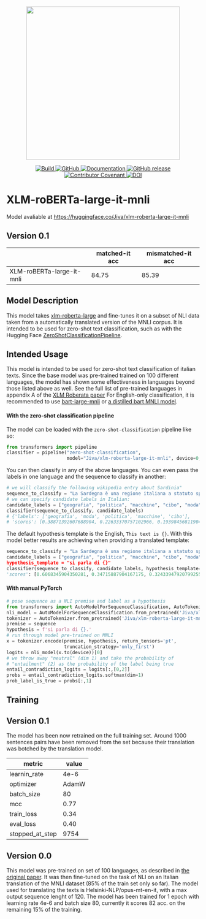 <p align="center">
    <br>
    <img src="https://raw.githubusercontent.com/huggingface/transformers/master/docs/source/imgs/transformers_logo_name.png" width="400"/>
    <br>
<p>
<p align="center">
    <a href="https://circleci.com/gh/huggingface/transformers">
        <img alt="Build" src="https://img.shields.io/circleci/build/github/huggingface/transformers/master">
    </a>
    <a href="https://github.com/huggingface/transformers/blob/master/LICENSE">
        <img alt="GitHub" src="https://img.shields.io/github/license/huggingface/transformers.svg?color=blue">
    </a>
    <a href="https://huggingface.co/docs/transformers/index">
        <img alt="Documentation" src="https://img.shields.io/website/http/huggingface.co/docs/transformers/index.svg?down_color=red&down_message=offline&up_message=online">
    </a>
    <a href="https://github.com/huggingface/transformers/releases">
        <img alt="GitHub release" src="https://img.shields.io/github/release/huggingface/transformers.svg">
    </a>
    <a href="https://github.com/huggingface/transformers/blob/master/CODE_OF_CONDUCT.md">
        <img alt="Contributor Covenant" src="https://img.shields.io/badge/Contributor%20Covenant-v2.0%20adopted-ff69b4.svg">
    </a>
    <a href="https://zenodo.org/badge/latestdoi/155220641"><img src="https://zenodo.org/badge/155220641.svg" alt="DOI"></a>
</p>

# XLM-roBERTa-large-it-mnli

Model avaliable at https://huggingface.co/Jiva/xlm-roberta-large-it-mnli

## Version 0.1
|                                                                                  | matched-it acc | mismatched-it acc |
| -------------------------------------------------------------------------------- |----------------|-------------------| 
| XLM-roBERTa-large-it-mnli     | 84.75          | 85.39             |

## Model Description
This model takes [xlm-roberta-large](https://huggingface.co/xlm-roberta-large) and fine-tunes it on a subset of NLI data taken from a automatically translated version of the MNLI corpus. It is intended to be used for zero-shot text classification, such as with the Hugging Face [ZeroShotClassificationPipeline](https://huggingface.co/transformers/master/main_classes/pipelines.html#transformers.ZeroShotClassificationPipeline).
## Intended Usage
This model is intended to be used for zero-shot text classification of italian texts.
Since the base model was pre-trained trained on 100 different languages, the
model has shown some effectiveness in languages beyond those listed above as
well. See the full list of pre-trained languages in appendix A of the
[XLM Roberata paper](https://arxiv.org/abs/1911.02116)
For English-only classification, it is recommended to use
[bart-large-mnli](https://huggingface.co/facebook/bart-large-mnli) or
[a distilled bart MNLI model](https://huggingface.co/models?filter=pipeline_tag%3Azero-shot-classification&search=valhalla).
#### With the zero-shot classification pipeline
The model can be loaded with the `zero-shot-classification` pipeline like so:
```python
from transformers import pipeline
classifier = pipeline("zero-shot-classification",
                      model="Jiva/xlm-roberta-large-it-mnli", device=0, use_fast=True, multi_label=True)              
```
You can then classify in any of the above languages. You can even pass the labels in one language and the sequence to
classify in another:
```python
# we will classify the following wikipedia entry about Sardinia"
sequence_to_classify = "La Sardegna è una regione italiana a statuto speciale di 1 592 730 abitanti con capoluogo Cagliari, la cui denominazione bilingue utilizzata nella comunicazione ufficiale è Regione Autonoma della Sardegna / Regione Autònoma de Sardigna."
# we can specify candidate labels in Italian:
candidate_labels = ["geografia", "politica", "macchine", "cibo", "moda"]
classifier(sequence_to_classify, candidate_labels)
# {'labels': ['geografia', 'moda', 'politica', 'macchine', 'cibo'],
# 'scores': [0.38871392607688904, 0.22633370757102966, 0.19398456811904907, 0.13735772669315338, 0.13708525896072388]}
```
The default hypothesis template is the English, `This text is {}`. With this model better results are achieving when providing a translated template:
```python
sequence_to_classify = "La Sardegna è una regione italiana a statuto speciale di 1 592 730 abitanti con capoluogo Cagliari, la cui denominazione bilingue utilizzata nella comunicazione ufficiale è Regione Autonoma della Sardegna / Regione Autònoma de Sardigna."
candidate_labels = ["geografia", "politica", "macchine", "cibo", "moda"]"
hypothesis_template = "si parla di {}"
classifier(sequence_to_classify, candidate_labels, hypothesis_template=hypothesis_template)
'scores': [0.6068345904350281, 0.34715887904167175, 0.32433947920799255, 0.3068877160549164, 0.18744681775569916]}
```
#### With manual PyTorch
```python
# pose sequence as a NLI premise and label as a hypothesis
from transformers import AutoModelForSequenceClassification, AutoTokenizer
nli_model = AutoModelForSequenceClassification.from_pretrained('Jiva/xlm-roberta-large-it-mnli')
tokenizer = AutoTokenizer.from_pretrained('Jiva/xlm-roberta-large-it-mnli')
premise = sequence
hypothesis = f'si parla di {}.'
# run through model pre-trained on MNLI
x = tokenizer.encode(premise, hypothesis, return_tensors='pt',
                     truncation_strategy='only_first')
logits = nli_model(x.to(device))[0]
# we throw away "neutral" (dim 1) and take the probability of
# "entailment" (2) as the probability of the label being true 
entail_contradiction_logits = logits[:,[0,2]]
probs = entail_contradiction_logits.softmax(dim=1)
prob_label_is_true = probs[:,1]
```
## Training

## Version 0.1
The model has been now retrained on the full training set. Around 1000 sentences pairs have been removed from the set because their translation was botched by the translation model.

| metric          	| value 	|
|-----------------	|-------	|
| learnin_rate    	| 4e-6  	|
| optimizer       	| AdamW 	|
| batch_size      	| 80    	|
| mcc             	| 0.77  	|
| train_loss      	| 0.34  	|
| eval_loss       	| 0.40  	|
| stopped_at_step 	| 9754  	|

## Version 0.0
This model was pre-trained on set of 100 languages, as described in
[the original paper](https://arxiv.org/abs/1911.02116). It was then fine-tuned on the task of NLI on an Italian translation of the MNLI dataset (85% of the train set only so far). The model used for translating the texts is Helsinki-NLP/opus-mt-en-it, with a max output sequence lenght of 120. The model has been trained for 1 epoch with learning rate 4e-6 and batch size 80, currently it scores 82 acc. on the remaining 15% of the training.

